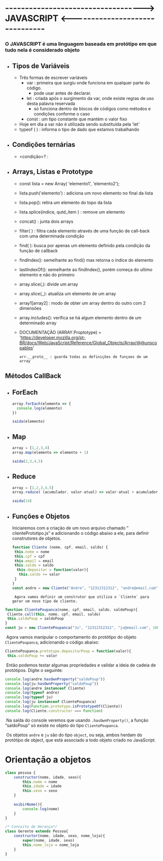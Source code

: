 # -----------------------------------> JAVASCRIPT <-------------------------------

### O JAVASCRIPT é uma linguagem baseada em protótipo em que tudo nela é considerado objeto



* ## Tipos de Variáveis

  * Três formas de escrever variáveis
    * var : primeira que surgiu onde funciona em qualquer parte do código.
      * pode usar antes de declarar.
    * let : criada após o surgimento da var, onde existe regras de uso desta palavra reservada
      * só funciona dentro de blocos de  códigos como métodos e condições conforme o caso
    * const : um tipo constante que mantém o valor fixo
  * Hoje em dia a var não é utilizada sendo substituída pela 'let'
  * typeof (<variavel> ) : informa o tipo de dado que estamos trabalhando

  

  

* ## Condições ternárias

  * <condição>?<if-return> : <else-return>



* ## Arrays, Listas e Prototype

  * const lista = new Array(  'elemento1',  'elemento2');

  * lista.push('elemento') : adiciona um novo elemento no final da lista

  * lista.pop(): retira um elemento do topo da lista

  * lista.splice(indice, qutd_item ) : remove um elemento

  * concat(<array>) : junta dois arrays

  * filter( <funcao-callback>) : filtra cada elemento através de uma função de call-back com uma determinada condição 

  * find( <funcao-callback>): busca por apenas um elemento definido pela condição da função de callback

  * findIndex(<funcao-callback>): semelhante ao find() mas retorna o índice do elemento

  * lastIndexOf(<funcao-callback>): semelhante ao findIndex(), porém começa do ultimo elemento e não do primeiro

  * array.slice(<indice-corte>,<final-corte>): divide um array

  * array.slice(<indice-inicial>,<indice-new-elemento>,<elemento>): atualiza um elemento de um  array

  * array1[array2] : modo de obter um array dentro do outro com 2 dimensões

  * array.includes(<elemento>): verifica se há algum elemento dentro de um determinado array

  * DOCUMENTAÇÃO (ARRAY.Proptotype) =  'https://developer.mozilla.org/pt-BR/docs/Web/JavaScript/Reference/Global_Objects/Array/@@unscopables'

    ```
    arr.__proto__ : guarda todas as definições de funçoes de um array
    ```
  
    
  
    
  
    

## Métodos  CallBack

* ## ForEach

  ```javascript
  array.forEach(elemento => {
  	console.log(elemento)
  })
  
  saída(elemento)
  ```

* ## Map

  ```javascript
  array = [1,2,3,4]
  array.map(elemento => elemento + 1)
  
  saída(2,3,4,5)
  ```

* ## Reduce

  ```javascript
  array = [1,2,3,4,5]
  array.reduce( (acumulador, valor-atual) => valor-atual + acumulador, 0)
  
  saida(14)
  ```
  
  

* ## Funções e Objetos

  Iniciaremos com a criação de um novo arquivo chamado ” clientePrototipo.js” e adicionando o código abaixo a ele, para definir construtores de objetos.

  ```javascript
  function Cliente (nome, cpf, email, saldo) {
   this.nome = nome
   this.cpf = cpf
   this.email = email
   this.saldo = saldo
    this.depositar = function(valor){
     this.saldo += valor
   }
  }
  const andre = new Cliente("Andre", "12312312312", "andre@email.com", 100)
  ```

	   Agora vamos definir um construtor que utiliza o `Cliente` para gerar um novo tipo de cliente.

```javascript
function ClientePoupanca(nome, cpf, email, saldo, saldoPoup){
 Cliente.call(this, nome, cpf, email, saldo)
 this.saldoPoup = saldoPoup
}
const ju = new ClientePoupanca("Ju", "12312312312", "ju@email.com", 100, 200)
```

​		Agora vamos manipular o comportamento do protótipo do objeto `ClientePoupanca`, adicionando o código abaixo:

```javascript
ClientePoupanca.prototype.depositarPoup = function(valor){
 this.saldoPoup += valor
```

​		Então podemos testar algumas propriedades e validar a ideia de cadeia de protótipos. Digite o seguinte:

```javascript
console.log(andre.hasOwnProperty("saldoPoup"))
console.log(ju.hasOwnProperty("saldoPoup"))
console.log(andre instanceof Cliente)
console.log(typeof andre)
console.log(typeof ju)
console.log(ju instanceof ClientePoupanca)
console.log(Function.prototype.isPrototypeOf(Cliente))
console.log(Cliente.constructor === Function)
```

​		Na saída do console veremos que usando `.hasOwnProperty()`, a função “saldoPoup” só existe no objeto do tipo `ClientePoupanca`.

​		Os objetos `andre` e `ju` são do tipo `object`, ou seja, ambos herdam do protótipo de object, que está associado a todo objeto criado no JavaScript.





# Orientação a objetos



```javascript
class pessoa {
    constructor(nome, idade, sexo){
        this.nome = nome
        this.idade = idade
        this.sexo = sexo
    }
    
    exibirNome(){
        console.log(nome)
    }
}

/* Conceito de Herança*/
class Gerente extends Pessoa{
    constructor(nome, idade, sexo, nome_loja){
        super(nome, idade, sexo)
        this.nome_loja = nome_loja
    }
}
```

​     

